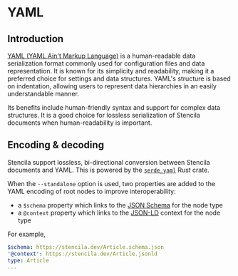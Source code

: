 # YAML

## Introduction

[YAML (YAML Ain't Markup Language)](https://yaml.org/) is a human-readable data serialization format commonly used for configuration files and data representation. It is known for its simplicity and readability, making it a preferred choice for settings and data structures. YAML's structure is based on indentation, allowing users to represent data hierarchies in an easily understandable manner. 

Its benefits include human-friendly syntax and support for complex data structures. It is a good choice for lossless serialization of Stencila documents when human-readability is important.

## Encoding & decoding

Stencila support lossless, bi-directional conversion between Stencila documents and YAML. This is powered by the [`serde_yaml`](https://crates.io/crates/serde_yaml) Rust crate.

When the `--standalone` option is used, two properties are added to the YAML encoding of root nodes to improve interoperability:

- a `$schema` property which links to the [JSON Schema](https://json-schema.org) for the node type
- a `@context` property which links to the [JSON-LD](https://json-ld.org) context for the node type

For example,

```yaml
$schema: https://stencila.dev/Article.schema.json
'@context': https://stencila.dev/Article.jsonld
type: Article
...
```